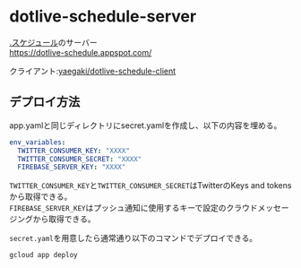 # dotlive-schedule-server

[.スケジュール](https://apps.apple.com/jp/app/%E3%82%B9%E3%82%B1%E3%82%B8%E3%83%A5%E3%83%BC%E3%83%AB/id1512712289?mt=8)のサーバー  
https://dotlive-schedule.appspot.com/

クライアント:[yaegaki/dotlive-schedule-client](https://github.com/yaegaki/dotlive-schedule-client)

## デプロイ方法

app.yamlと同じディレクトリにsecret.yamlを作成し、以下の内容を埋める。

```yaml
env_variables:
  TWITTER_CONSUMER_KEY: "XXXX"
  TWITTER_CONSUMER_SECRET: "XXXX"
  FIREBASE_SERVER_KEY: "XXXX"
```

`TWITTER_CONSUMER_KEY`と`TWITTER_CONSUMER_SECRET`はTwitterのKeys and tokensから取得できる。  
`FIREBASE_SERVER_KEY`はプッシュ通知に使用するキーで設定のクラウドメッセージングから取得できる。

`secret.yaml`を用意したら通常通り以下のコマンドでデプロイできる。

```sh
gcloud app deploy
```